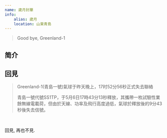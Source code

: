 ```yaml
---
name: 歲月封華
info:
    alias: 歲月
    location: 山東青島
---
```


> Good bye, Greenland-1

## 简介

## 回見

> Greenland-1(青島一號)氣球于昨天晚上，17时52分56秒正式失去聯絡
>
> 青島一號代號SS1TP，于5月6日17時43分13秒釋放，其攜帶一枚試驗性業餘無線電載荷，但由於天線、功率及飛行高度過低，氣球於釋放後的9分43秒後失去信號。

<br />

<BlurBlock>回見, 再也不見.</BlurBlock>
